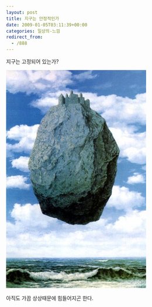 ```yaml
---
layout: post
title: 지구는 안정적인가
date: 2009-01-05T03:11:39+00:00
categories: 일상의-느낌
redirect_from:
  - /888
---
```


지구는 고정되어 있는가?

![ ](/assets/media/uploads_1_493c1f88a5f2a95.jpg)

아직도 가끔 상상때문에 힘들어지곤 한다.
